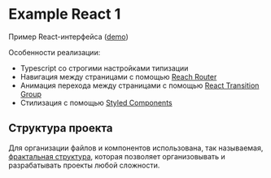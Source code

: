 # Example React 1

Пример React-интерфейса ([demo](http://example1.webcomplete.ru/))

Особенности реализации:

- Typescript со строгими настройками типизации
- Навигация между страницами с помощью [Reach Router](https://reach.tech/router)
- Анимация перехода между страницами с помощью [React Transition Group](https://github.com/reactjs/react-transition-group)
- Стилизация с помощью [Styled Components](https://styled-components.com/)

## Структура проекта

Для организации файлов и компонентов использована, так называемая,
[фрактальная структура](https://hackernoon.com/fractal-a-react-app-structure-for-infinite-scale-4dab943092af),
которая позволяет организовывать и разрабатывать проекты любой сложности.
